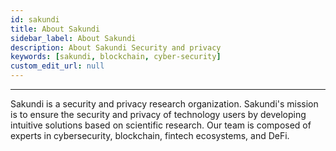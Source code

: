 ```yaml
---
id: sakundi
title: About Sakundi
sidebar_label: About Sakundi
description: About Sakundi Security and privacy
keywords: [sakundi, blockchain, cyber-security]
custom_edit_url: null
---
```


---

<div className="sakundiLogo logo"></div>

Sakundi is a security and privacy research organization. Sakundi's mission is to ensure the security and privacy of technology users by developing intuitive solutions based on scientific research. Our team is composed of experts in cybersecurity, blockchain, fintech ecosystems, and DeFi.

<div className="socialMediaLinks">
    <a href="http://sakundi.io/" className="button sakundiWeb"></a>
    <a href="https://twitter.com/Sakundi_io" className="button sakundiTwitter"></a>
    <a href="https://www.linkedin.com/company/sakundi/" className="button sakundiLinkedIn"></a>
    <a href="https://discord.gg/Ys5f6H9DFm" className="button sakundiDiscord"></a>
</div>
